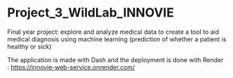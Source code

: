 # Project_3_WildLab_INNOVIE
Final year project: explore and analyze medical data to create a tool to aid medical diagnosis using machine learning (prediction of whether a patient is healthy or sick)


The application is made with Dash and the deployment is done with Render : https://innovie-web-service.onrender.com/
